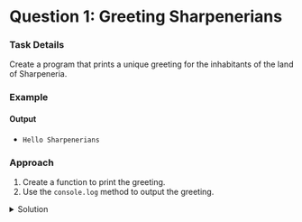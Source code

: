 # Question 1: Greeting Sharpenerians

### Task Details
Create a program that prints a unique greeting for the inhabitants of the land of Sharpeneria.

### Example

#### Output
- `Hello Sharpenerians`

### Approach
1. Create a function to print the greeting.
2. Use the `console.log` method to output the greeting.

<details>
  <summary>Solution</summary>

```javascript
function greet() {
    console.log("Hello Sharpenerians");
}
```
</details>